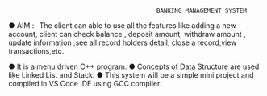 
                                             BANKING MANAGEMENT SYSTEM
                                                            
● AIM :- The client can able to use all the features like adding a new account, client can check balance , deposit amount, withdraw amount , update information ,see all record holders detail, close a record,view transactions,etc.

● It is a menu driven C++ program. ● Concepts of Data Structure are used like Linked List and Stack. ● This system will be a simple mini project and compiled in VS Code IDE using GCC compiler.
